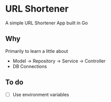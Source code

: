 # URL Shortener

A simple URL Shortener App built in Go

## Why

Primarily to learn a little about 
* Model -> Repository -> Service -> Controller
* DB Connections

## To do

- [ ] Use environment variables